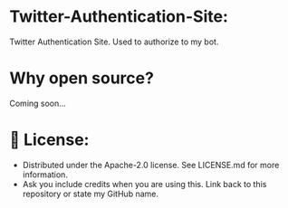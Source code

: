 # Twitter-Authentication-Site:
 Twitter Authentication Site. Used to authorize to my bot.

# Why open source?
 Coming soon...

# 🔐 License:
- Distributed under the Apache-2.0 license. See LICENSE.md for more information.
- Ask you include credits when you are using this. Link back to this repository or state my GitHub name.
